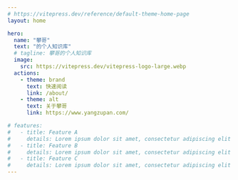 ```yaml
---
# https://vitepress.dev/reference/default-theme-home-page
layout: home

hero:
  name: "攀哥"
  text: "的个人知识库"
  # tagline: 攀哥的个人知识库
  image:
    src: https://vitepress.dev/vitepress-logo-large.webp
  actions:
    - theme: brand
      text: 快速阅读
      link: /about/
    - theme: alt
      text: 关于攀哥
      link: https://www.yangzupan.com/

# features:
#   - title: Feature A
#     details: Lorem ipsum dolor sit amet, consectetur adipiscing elit
#   - title: Feature B
#     details: Lorem ipsum dolor sit amet, consectetur adipiscing elit
#   - title: Feature C
#     details: Lorem ipsum dolor sit amet, consectetur adipiscing elit
---
```


